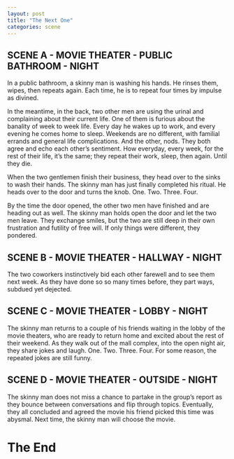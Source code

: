 ```yaml
---
layout: post
title: "The Next One"
categories: scene
---
```


## SCENE A - MOVIE THEATER - PUBLIC BATHROOM - NIGHT

In a public bathroom, a skinny man is washing his hands. He rinses them, wipes, then repeats again. Each time, he is to repeat four times by impulse as divined.

In the meantime, in the back, two other men are using the urinal and complaining about their current life. One of them is furious about the banality of week to week life. Every day he wakes up to work, and every evening he comes home to sleep. Weekends are no different, with familial errands and general life complications. And the other, nods. They both agree and echo each other’s sentiment. How everyday, every week, for the rest of their life, it’s the same; they repeat their work, sleep, then again. Until they die.

When the two gentlemen finish their business, they head over to the sinks to wash their hands. The skinny man has just finally completed his ritual. He heads over to the door and turns the knob. One. Two. Three. Four.

By the time the door opened, the other two men have finished and are heading out as well. The skinny man holds open the door and let the two men leave. They exchange smiles, but the two are still deep in their own frustration and futility of free will. If only things were different, they pondered.

## SCENE B - MOVIE THEATER - HALLWAY - NIGHT

The two coworkers instinctively bid each other farewell and to see them next week. As they have done so so many times before, they part ways, subdued yet dejected.

## SCENE C - MOVIE THEATER - LOBBY - NIGHT

The skinny man returns to a couple of his friends waiting in the lobby of the movie theaters, who are ready to return home and excited about the rest of their weekend. As they walk out of the mall complex, into the open night air, they share jokes and laugh. One. Two. Three. Four. For some reason, the repeated jokes are still funny.

## SCENE D - MOVIE THEATER - OUTSIDE - NIGHT

The skinny man does not miss a chance to partake in the group’s report as they bounce between conversations and flip through topics. Eventually, they all concluded and agreed the movie his friend picked this time was abysmal. Next time, the skinny man will choose the movie.

# The End
